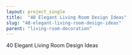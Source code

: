 ```yaml
---
layout: project_single
title:  "40 Elegant Living Room Design Ideas"
slug: "40-elegant-living-room-design-ideas"
parent: "living-room-decoration"
---
```

40 Elegant Living Room Design Ideas